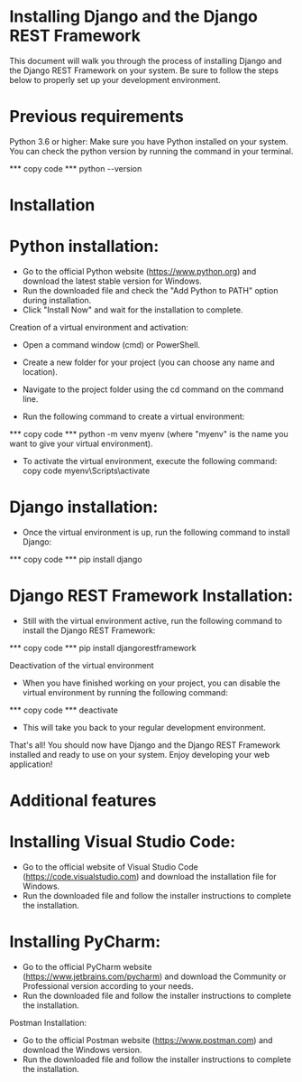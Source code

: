 # Installing Django and the Django REST Framework

This document will walk you through the process of installing Django and the Django REST Framework on your system. Be sure to follow the steps below to properly set up your development environment.

# Previous requirements

Python 3.6 or higher: Make sure you have Python installed on your system. You can check the python version by running the command in your terminal.

*** copy code ***
python --version 

# Installation

# Python installation:

- Go to the official Python website (https://www.python.org) and download the latest stable version for Windows.
- Run the downloaded file and check the "Add Python to PATH" option during installation.
- Click "Install Now" and wait for the installation to complete.

Creation of a virtual environment and activation:

- Open a command window (cmd) or PowerShell.

- Create a new folder for your project (you can choose any name and location).
- Navigate to the project folder using the cd command on the command line.
- Run the following command to create a virtual environment:

*** copy code ***
python -m venv myenv
(where "myenv" is the name you want to give your virtual environment).

- To activate the virtual environment, execute the following command:
copy code
myenv\Scripts\activate

# Django installation:

- Once the virtual environment is up, run the following command to install Django:

*** copy code ***
pip install django

# Django REST Framework Installation:

- Still with the virtual environment active, run the following command to install the Django REST Framework:

*** copy code ***
pip install djangorestframework

Deactivation of the virtual environment
- When you have finished working on your project, you can disable the virtual environment by running the following command:

*** copy code ***
deactivate

- This will take you back to your regular development environment.

That's all! You should now have Django and the Django REST Framework installed and ready to use on your system. Enjoy developing your web application!

# Additional features

# Installing Visual Studio Code:

- Go to the official website of Visual Studio Code (https://code.visualstudio.com) and download the installation file for Windows.
- Run the downloaded file and follow the installer instructions to complete the installation.

# Installing PyCharm:

- Go to the official PyCharm website (https://www.jetbrains.com/pycharm) and download the Community or Professional version according to your needs.
- Run the downloaded file and follow the installer instructions to complete the installation.

Postman Installation:
- Go to the official Postman website (https://www.postman.com) and download the Windows version.
- Run the downloaded file and follow the installer instructions to complete the installation.